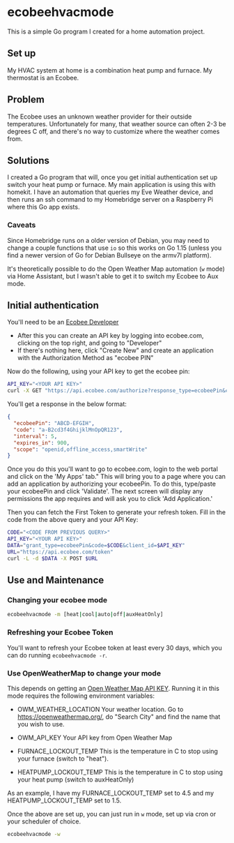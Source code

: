 # ecobeehvacmode

This is a simple Go program I created for a home automation project.

## Set up
My HVAC system at home is a combination heat pump and furnace. My thermostat is an Ecobee.

## Problem
The Ecobee uses an unknown weather provider for their outside temperatures. Unfortunately for many, that weather source can often 2-3 be degrees C off, and there's no way to customize where the weather comes from.

## Solutions

I created a Go program that will, once you get initial authentication set up switch your heat pump or furnace. My main application is using this with homekit. I have an automation that queries my Eve Weather device, and then runs an ssh command to my Homebridge server on a Raspberry Pi where this Go app exists. 

### Caveats
Since Homebridge runs on a older version of Debian, you may need to change a couple functions that use `io` so this works on Go 1.15 (unless you find a newer version of Go for Debian Bullseye on the armv7l platform).

It's theoretically possible to do the Open Weather Map automation (`w` mode) via Home Assistant, but I wasn't able to get it to switch my Ecobee to Aux mode.

## Initial authentication

You'll need to be an [Ecobee Developer](https://www.ecobee.com/en-us/developers/)
- After this you can create an API key by logging into ecobee.com, clicking on the top right, and going to "Developer"
- If there's nothing here, click "Create New" and create an application with the Authorization Method as "ecobee PIN"

Now do the following, using your API key to get the ecobee pin:

```bash
API_KEY="<YOUR API KEY>"
curl -X GET "https://api.ecobee.com/authorize?response_type=ecobeePin&client_id=${API_KEY}&scope=smartWrite"
```
You'll get a response in the below format:
```json
{
  "ecobeePin": "ABCD-EFGIH",
  "code": "a-B2cd3f4GhijklMnOpQR123",
  "interval": 5,
  "expires_in": 900,
  "scope": "openid,offline_access,smartWrite"
}
```

Once you do this you'll want to go to ecobee.com, login to the web portal and click on the 'My Apps' tab." This will bring you to a page where you can add an application by authorizing your ecobeePin. To do this, type/paste your ecobeePin and click 'Validate'. The next screen will display any permissions the app requires and will ask you to click 'Add Application.'

Then you can fetch the First Token to generate your refresh token. Fill in the code from the above query and your API Key:
```bash
CODE="<CODE FROM PREVIOUS QUERY>"
API_KEY="<YOUR API KEY>"
DATA="grant_type=ecobeePin&code=$CODE&client_id=$API_KEY"
URL="https://api.ecobee.com/token"
curl -L -d $DATA -X POST $URL
```

## Use and Maintenance
### Changing your ecobee mode
```bash
ecobeehvacmode -m [heat|cool|auto|off|auxHeatOnly]
```

### Refreshing your Ecobee Token
You'll want to refresh your Ecobee token at least every 30 days, which you can do running `ecobeehvacmode -r`.

### Use OpenWeatherMap to change your mode
This depends on getting an [Open Weather Map API KEY](https://openweathermap.org/appid). Running it in this mode requires the following environment variables:
- OWM_WEATHER_LOCATION
  Your weather location. Go to https://openweathermap.org/, do "Search City" and find the name that you wish to use.

- OWM_API_KEY
  Your API key from Open Weather Map
  
- FURNACE_LOCKOUT_TEMP
  This is the temperature in C to stop using your furnace (switch to "heat").

- HEATPUMP_LOCKOUT_TEMP
  This is the temperature in C to stop using your heat pump (switch to auxHeatOnly)

As an example, I have my FURNACE_LOCKOUT_TEMP set to 4.5 and my HEATPUMP_LOCKOUT_TEMP set to 1.5.

Once the above are set up, you can just run in `w` mode, set up via cron or your scheduler of choice.
```bash
ecobeehvacmode -w
```

